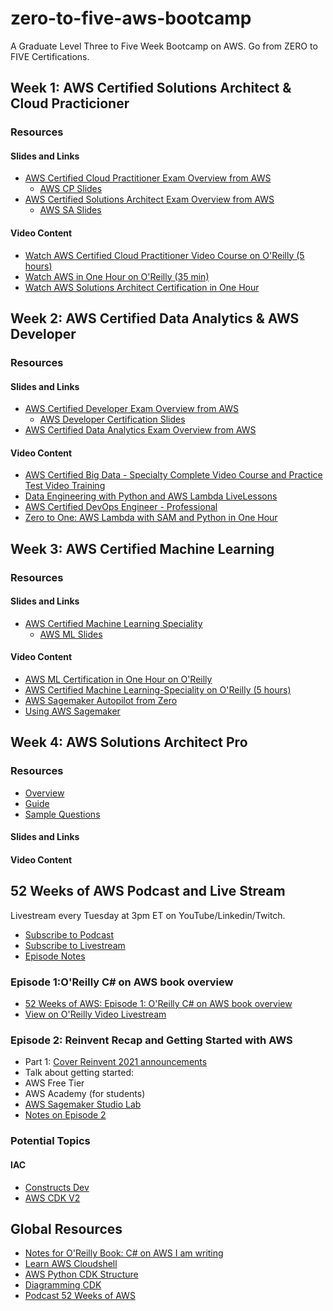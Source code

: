 # zero-to-five-aws-bootcamp
A Graduate Level Three to Five Week Bootcamp on AWS. Go from ZERO to FIVE Certifications.

## Week 1:  AWS Certified Solutions Architect & Cloud Practicioner


### Resources

#### Slides and Links
* [AWS Certified Cloud Practitioner Exam Overview from AWS](https://aws.amazon.com/certification/certified-cloud-practitioner/)
  * [AWS CP Slides](https://drive.google.com/drive/folders/1aWlpDJ_Z-UXizsmfNGR-lGUzXnTgMoq3?usp=sharing)   
* [AWS Certified Solutions Architect Exam Overview from AWS](https://aws.amazon.com/certification/certified-solutions-architect-associate/)
  * [AWS SA Slides](https://drive.google.com/drive/folders/1qhlwvlLejIhWa_vHvI7CF29VK3_wSyXr?usp=sharing)

#### Video Content
* [Watch AWS Certified Cloud Practitioner Video Course on O'Reilly (5 hours)](https://learning.oreilly.com/videos/aws-certified-cloud/60644VIDEOPAIML/)
* [Watch AWS in One Hour on O'Reilly (35 min)](https://learning.oreilly.com/videos/aws-in-one/61092021VIDEOPAIMLL/)
* [Watch AWS Solutions Architect Certification in One Hour](https://learning.oreilly.com/videos/aws-solutions-architect/61132021VIDEOPAIML/)

## Week 2:  AWS Certified Data Analytics & AWS Developer

### Resources

#### Slides and Links
* [AWS Certified Developer Exam Overview from AWS](https://aws.amazon.com/certification/certified-developer-associate/)
  * [AWS Developer Certification Slides](https://drive.google.com/drive/folders/1f6Op27XfAW4LajwDFnZ42LHXUQ-gWV2X?usp=sharing) 
* [AWS Certified Data Analytics Exam Overview from AWS](https://aws.amazon.com/certification/certified-data-analytics-specialty/)

#### Video Content
* [AWS Certified Big Data - Specialty Complete Video Course and Practice Test Video Training](https://learning.oreilly.com/videos/aws-certified-big/9780135772324/)
* [Data Engineering with Python and AWS Lambda LiveLessons](https://learning.oreilly.com/videos/data-engineering-with/9780135964330/)
* [AWS Certified DevOps Engineer - Professional](https://learning.oreilly.com/videos/aws-certified-devops/9780136612919/)
* [Zero to One: AWS Lambda with SAM and Python in One Hour](https://learning.oreilly.com/videos/zero-to-one/60304VIDEOPAIML/)

## Week 3:  AWS Certified Machine Learning

### Resources

#### Slides and Links
* [AWS Certified Machine Learning Speciality](https://aws.amazon.com/certification/certified-machine-learning-specialty/)
  * [AWS ML Slides](https://drive.google.com/drive/folders/1lI9v1K0BWbhpbgi6Ri2EmHvbggrEWYpi?usp=sharing)
 
#### Video Content

* [AWS ML Certification in One Hour on O'Reilly](https://learning.oreilly.com/videos/aws-machine-learning/61232021VIDEOPAIML/)
* [AWS Certified Machine Learning-Speciality on O'Reilly (5 hours)](https://learning.oreilly.com/videos/aws-certified-machine/9780135556597/)
* [AWS Sagemaker Autopilot from Zero](https://learning.oreilly.com/videos/aws-sagemaker-autopilot/60262021VIDEOPAIML/)
* [Using AWS Sagemaker](https://learning.oreilly.com/videos/using-aws-sagemaker/11172021VIDEOPAIML/)

## Week 4:  AWS Solutions Architect Pro
### Resources

* [Overview](https://aws.amazon.com/certification/certified-solutions-architect-professional)					
* [Guide](https://d1.awsstatic.com/training-and-certification/docs-sa-pro/AWS-Certified-Solutions-Architect-Professional_Exam-Guide.pdf)					
* [Sample Questions](https://d1.awsstatic.com/training-and-certification/docs-sa-pro/AWS-Certified-Solutions-Architect-Professional_Sample-Questions.pdf)					

#### Slides and Links
#### Video Content

## 52 Weeks of AWS Podcast and Live Stream

Livestream every Tuesday at 3pm ET on YouTube/Linkedin/Twitch.

* [Subscribe to Podcast](https://podcast.paiml.com)
* [Subscribe to Livestream](https://www.youtube.com/c/PragmaticAILabs)
* [Episode Notes](https://github.com/noahgift/aws-bootcamp/blob/main/episodes)

### Episode 1:O'Reilly C# on AWS book overview
 
 * [52 Weeks of AWS: Episode 1: O'Reilly C# on AWS book overview](https://podcast.paiml.com/episodes/52-weeks-of-aws-episode-1-oreilly-c-on-aws-book-overview)
 * [View on O'Reilly Video Livestream](https://learning.oreilly.com/videos/52-weeks-of/12072021VIDEOPAIML/)

### Episode 2:  Reinvent Recap and Getting Started with AWS

* Part 1:  [Cover Reinvent 2021 announcements](https://aws.amazon.com/blogs/aws/top-announcements-of-aws-reinvent-2021/?nc2=h_rei_ht)
* Talk about getting started:
 * AWS Free Tier
 * AWS Academy (for students)
 * [AWS Sagemaker Studio Lab](https://aws.amazon.com/sagemaker/studio-lab/)
* [Notes on Episode 2](https://github.com/noahgift/aws-bootcamp/blob/main/episodes/episode2-dec14-2021.md)

### Potential Topics

#### IAC

* [Constructs Dev](https://constructs.dev)
* [AWS CDK V2](https://docs.aws.amazon.com/cdk/v2/guide/home.html)

## Global Resources

* [Notes for O'Reilly Book:  C# on AWS I am writing](https://github.com/noahgift/DotNet-AWS)
* [Learn AWS Cloudshell](https://learning.oreilly.com/videos/learn-aws-cloudshell/11212021VIDEOPAIML/)
* [AWS Python CDK Structure](https://aws.amazon.com/blogs/developer/recommended-aws-cdk-project-structure-for-python-applications/)
* [Diagramming CDK](https://github.com/pistazie/cdk-dia)
* [Podcast 52 Weeks of AWS](https://podcast.paiml.com)
